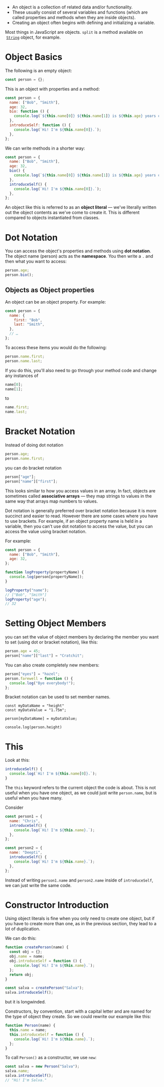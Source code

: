 * An object is a collection of related data and/or functionality.
* These usually consist of several variables and functions (which are called properties and methods when they are inside objects).
* Creating an object often begins with defining and initializing a variable.

Most things in JavaScript are objects. `split` is a method available on  [`String`](https://developer.mozilla.org/en-US/docs/Web/JavaScript/Reference/Global_Objects/String) object, for example.

# Object Basics
The following is an empty object:
```javascript
const person = {};
```

This is an object with properties and a method:
```javascript
const person = {
  name: ["Bob", "Smith"],
  age: 32,
  bio: function () {
    console.log(`${this.name[0]} ${this.name[1]} is ${this.age} years old.`);
  },
  introduceSelf: function () {
    console.log(`Hi! I'm ${this.name[0]}.`);
  },
};
```

We can write methods in a shorter way:
```javascript
const person = {
  name: ["Bob", "Smith"],
  age: 32,
  bio() {
    console.log(`${this.name[0]} ${this.name[1]} is ${this.age} years old.`);
  },
  introduceSelf() {
    console.log(`Hi! I'm ${this.name[0]}.`);
  },
};
```

An object like this is referred to as an **object literal** — we've literally written out the object contents as we've come to create it. This is different compared to objects instantiated from classes.

# Dot Notation
You can access the object's properties and methods using **dot notation**. The object name (person) acts as the **namespace**. You then write a `.` and then what you want to access:
```javascript
person.age;
person.bio();
```

## Objects as Object properties
An object can be an object property. For example:
```javascript
const person = {
  name: {
    first: "Bob",
    last: "Smith",
  },
  // …
};
```

To access these items you would do the following:
```javascript
person.name.first;
person.name.last;
```

If you do this, you'll also need to go through your method code and change any instances of
```javascript
name[0];
name[1];
```

to
```javascript
name.first;
name.last;
```

# Bracket Notation
Instead of doing dot notation
```javascript
person.age;
person.name.first;
```

you can do bracket notation
```javascript
person["age"];
person["name"]["first"];
```

This looks similar to how you access values in an array. In fact, objects are sometimes called **associative arrays** — they map strings to values in the same way that arrays map numbers to values.

Dot notation is generally preferred over bracket notation because it is more succinct and easier to read. However there are some cases where you have to use brackets.
For example, if an object property name is held in a variable, then you can't use dot notation to access the value, but you can access the value using bracket notation.

For example:
```javascript
const person = {
  name: ["Bob", "Smith"],
  age: 32,
};

function logProperty(propertyName) {
  console.log(person[propertyName]);
}

logProperty("name");
// ["Bob", "Smith"]
logProperty("age");
// 32
```

# Setting Object Members
you can set the value of object members by declaring the member you want to set (using dot or bracket notation), like this:
```javascript
person.age = 45;
person["name"]["last"] = "Cratchit";
```

You can also create completely new members:
```javascript
person["eyes"] = "hazel";
person.farewell = function () {
  console.log("Bye everybody!");
};
```

Bracket notation can be used to set member names.
```
const myDataName = "height"
const myDataValue = "1.75m";

person[myDataName] = myDataValue;

console.log(person.height)
```

# This
Look at this:
```javascript
introduceSelf() {
  console.log(`Hi! I'm ${this.name[0]}.`);
}
```

The `this` keyword refers to the current object the code is about. This is not useful when you have one object, as we could just write `person.name`, but is useful when you have many.

Consider
```javascript
const person1 = {
  name: "Chris",
  introduceSelf() {
    console.log(`Hi! I'm ${this.name}.`);
  },
};

const person2 = {
  name: "Deepti",
  introduceSelf() {
    console.log(`Hi! I'm ${this.name}.`);
  },
};
```

Instead of writing `person1.name` and `person2.name` inside of `introduceSelf`, we can just write the same code.

# Constructor Introduction
Using object literals is fine when you only need to create one object, but if you have to create more than one, as in the previous section, they lead to a lot of duplication.

We can do this:
```javascript
function createPerson(name) {
  const obj = {};
  obj.name = name;
  obj.introduceSelf = function () {
    console.log(`Hi! I'm ${this.name}.`);
  };
  return obj;
}

const salva = createPerson("Salva");
salva.introduceSelf();
```

but it is longwinded.

Constructors, by convention, start with a capital letter and are named for the type of object they create. So we could rewrite our example like this:
```javascript
function Person(name) {
  this.name = name;
  this.introduceSelf = function () {
    console.log(`Hi! I'm ${this.name}.`);
  };
}
```

To call `Person()` as a constructor, we use `new`:
```javascript
const salva = new Person("Salva");
salva.name;
salva.introduceSelf();
// "Hi! I'm Salva."
```